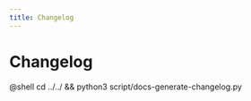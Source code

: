 ```yaml
---
title: Changelog
---
```

# Changelog

@shell cd ../../ && python3 script/docs-generate-changelog.py
